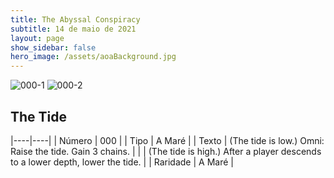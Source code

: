 ```yaml
---
title: The Abyssal Conspiracy
subtitle: 14 de maio de 2021
layout: page
show_sidebar: false
hero_image: /assets/aoaBackground.jpg
---
```


![000-1](https://cards-keyforge.s3.eu-north-1.amazonaws.com/media/pt/tac/000-1.png)
![000-2](https://cards-keyforge.s3.eu-north-1.amazonaws.com/media/pt/tac/000-2.png)

## The Tide

|----|----|
| Número | 000 |
| Tipo | A Maré |
| Texto | (The tide is low.) Omni: Raise the tide. Gain 3 chains. |
|       | (The tide is high.) After a player descends to a lower depth, lower the tide. |
| Raridade | A Maré |
